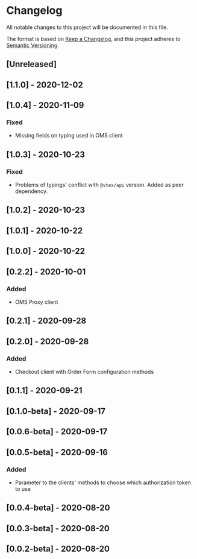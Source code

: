 # Changelog
All notable changes to this project will be documented in this file.

The format is based on [Keep a Changelog](https://keepachangelog.com/en/1.0.0/),
and this project adheres to [Semantic Versioning](https://semver.org/spec/v2.0.0.html).

## [Unreleased]

## [1.1.0] - 2020-12-02

## [1.0.4] - 2020-11-09
### Fixed
- Missing fields on typing used in OMS client 

## [1.0.3] - 2020-10-23
### Fixed
- Problems of typings' conflict with `@vtex/api` version. Added as peer dependency.

## [1.0.2] - 2020-10-23

## [1.0.1] - 2020-10-22

## [1.0.0] - 2020-10-22

## [0.2.2] - 2020-10-01
### Added
- OMS Proxy client

## [0.2.1] - 2020-09-28

## [0.2.0] - 2020-09-28
### Added
- Checkout client with Order Form configuration methods

## [0.1.1] - 2020-09-21

## [0.1.0-beta] - 2020-09-17

## [0.0.6-beta] - 2020-09-17

## [0.0.5-beta] - 2020-09-16
### Added
- Parameter to the clients' methods to choose which authorization token to use

## [0.0.4-beta] - 2020-08-20

## [0.0.3-beta] - 2020-08-20

## [0.0.2-beta] - 2020-08-20